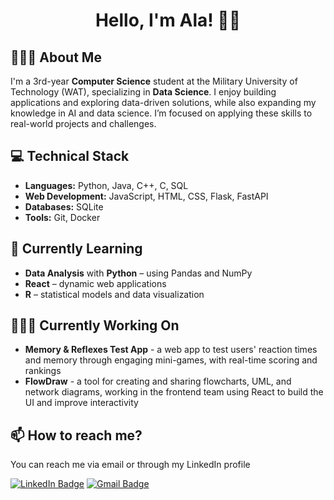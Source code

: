 <h1 align="center">Hello, I'm Ala! 👋🏻 </h1>


## 🙋🏼‍♀️ About Me
I'm a 3rd-year **Computer Science** student at the Military University of Technology (WAT), specializing in **Data Science**.
I enjoy building applications and exploring data-driven solutions, while also expanding my knowledge in AI and data science. 
I’m focused on applying these skills to real-world projects and challenges.

## 💻 Technical Stack
- **Languages:** Python, Java, C++, C, SQL
- **Web Development:** JavaScript, HTML, CSS, Flask, FastAPI
- **Databases:** SQLite
- **Tools:** Git, Docker

## 🌱 Currently Learning
- **Data Analysis** with **Python** – using Pandas and NumPy
- **React** – dynamic web applications
- **R** – statistical models and data visualization

## 👩🏼‍💻 Currently Working On 
- **Memory & Reflexes Test App** - a web app to test users' reaction times and memory through engaging mini-games, with real-time scoring and rankings
- **FlowDraw** - a tool for creating and sharing flowcharts, UML, and network diagrams, working in the frontend team using React to build the UI and improve interactivity

## 📫 How to reach me? 
You can reach me via email or through my LinkedIn profile

[![LinkedIn Badge](https://img.shields.io/badge/LinkedIn-%230077B5?style=for-the-badge&logo=linkedin&logoColor=white)](https://www.linkedin.com/in/alicjaszmigiel/)
[![Gmail Badge](https://img.shields.io/badge/Gmail-%23D44638?style=for-the-badge&logo=gmail&logoColor=white)](mailto:szmigiel.alicja1@gmail.com)

